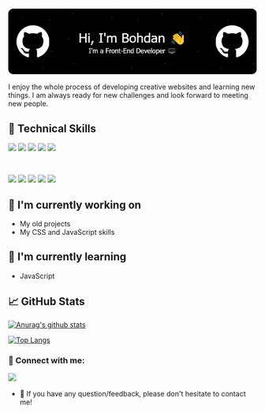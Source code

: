 <p align="center">
  <img src="./images/header-img.png" alt="Banner"></a>
</p>

I enjoy the whole process of developing creative websites and learning new things. I am always ready
for new challenges and look forward to meeting new people.

## 💼 Technical Skills

![](https://img.shields.io/badge/html5-%23E34F26.svg?style=for-the-badge&logo=html5&logoColor=white)
![](https://img.shields.io/badge/css3-%231572B6.svg?style=for-the-badge&logo=css3&logoColor=white)
![](https://img.shields.io/badge/JavaScript-F7DF1E.svg?style=for-the-badge&logo=JavaScript&logoColor=black)
![](https://img.shields.io/badge/SASS-hotpink.svg?style=for-the-badge&logo=SASS&logoColor=white)
![](https://img.shields.io/badge/NPM-%23000000.svg?style=for-the-badge&logo=npm&logoColor=crimson)

</br>

![](https://img.shields.io/badge/webpack-%238DD6F9.svg?style=for-the-badge&logo=webpack&logoColor=black)
![](https://img.shields.io/badge/git-%23F05033.svg?style=for-the-badge&logo=git&logoColor=white)
![](https://img.shields.io/badge/github-%23121011.svg?style=for-the-badge&logo=github&logoColor=white)
![](https://img.shields.io/badge/Visual%20Studio%20Code-0078d7.svg?style=for-the-badge&logo=visual-studio-code&logoColor=white)
![](https://img.shields.io/badge/figma-%23F24E1E.svg?style=for-the-badge&logo=figma&logoColor=white)

## 🔭 I'm currently working on

- My old projects
- My CSS and JavaScript skills

## 🌱 I'm currently learning

- JavaScript

## 📈 GitHub Stats

[![Anurag's github stats](https://github-readme-stats.vercel.app/api?username=bkhomychh&show_icons=true&theme=radical)](https://github.com/bkhomychh)

[![Top Langs](https://github-readme-stats.vercel.app/api/top-langs/?username=bkhomychh&layout=compact&show_icons=true&theme=radical)](https://github.com/bkhomychh)

### 🤝 Connect with me:

<a href="mailto:bod.khomych@gmail.com">![](https://img.shields.io/badge/Gmail-D14836?style=for-the-badge&logo=gmail&logoColor=white)</a>

- 💬 If you have any question/feedback, please don't hesitate to contact me!
